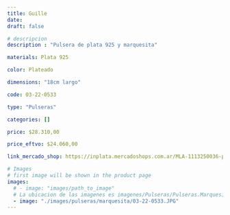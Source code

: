 ```yaml
---
title: Guille
date: 
draft: false

# descripcion
description : "Pulsera de plata 925 y marquesita"

materials: Plata 925

color: Plateado

dimensions: "18cm largo"

code: 03-22-0533

type: "Pulseras"

categories: []

price: $28.310,00

price_eftvo: $24.060,00

link_mercado_shop: https://inplata.mercadoshops.com.ar/MLA-1113250036-pulsera-de-plata-marquesitas-y-cristal-guille-_JM

# Images
# first image will be shown in the product page
images:
  # - image: "images/path_to_image"
  # La ubicacion de las imagenes es imagenes/Pulseras/Pulseras.Marquesita/03-22-0533-guille
  - image: "./images/pulseras/marquesita/03-22-0533.JPG"
---
```

